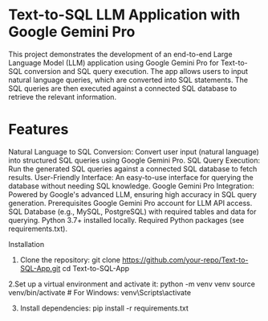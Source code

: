 # Text-to-SQL LLM Application with Google Gemini Pro
This project demonstrates the development of an end-to-end Large Language Model (LLM) application using Google Gemini Pro for Text-to-SQL conversion and SQL query execution. The app allows users to input natural language queries, which are converted into SQL statements. The SQL queries are then executed against a connected SQL database to retrieve the relevant information.

# Features
Natural Language to SQL Conversion: Convert user input (natural language) into structured SQL queries using Google Gemini Pro.
SQL Query Execution: Run the generated SQL queries against a connected SQL database to fetch results.
User-Friendly Interface: An easy-to-use interface for querying the database without needing SQL knowledge.
Google Gemini Pro Integration: Powered by Google's advanced LLM, ensuring high accuracy in SQL query generation.
Prerequisites
Google Gemini Pro account for LLM API access.
SQL Database (e.g., MySQL, PostgreSQL) with required tables and data for querying.
Python 3.7+ installed locally.
Required Python packages (see requirements.txt).

Installation
1. Clone the repository:
git clone https://github.com/your-repo/Text-to-SQL-App.git
cd Text-to-SQL-App

2.Set up a virtual environment and activate it:
python -m venv venv
source venv/bin/activate   # For Windows: venv\Scripts\activate

3. Install dependencies:
pip install -r requirements.txt

